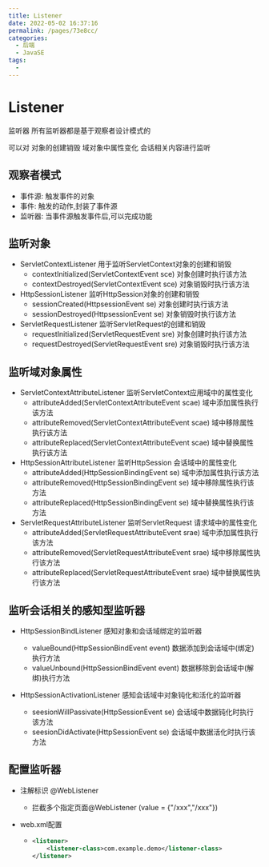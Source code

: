 ```yaml
---
title: Listener
date: 2022-05-02 16:37:16
permalink: /pages/73e8cc/
categories:
  - 后端
  - JavaSE
tags:
  - 
---
```

# Listener

监听器 所有监听器都是基于观察者设计模式的

可以对 对象的创建销毁 域对象中属性变化 会话相关内容进行监听

## 观察者模式

- 事件源: 触发事件的对象
- 事件: 触发的动作,封装了事件源
- 监听器: 当事件源触发事件后,可以完成功能



## 监听对象

- ServletContextListener   用于监听ServletContext对象的创建和销毁
  - contextInitialized(ServletContextEvent sce)  对象创建时执行该方法
  - contextDestroyed(ServletContextEvent sce)  对象销毁时执行该方法
- HttpSessionListener  监听HttpSession对象的创建和销毁
  - sessionCreated(HttpsessionEvent se) 对象创建时执行该方法
  - sessionDestroyed(HttpsessionEvent se) 对象销毁时执行该方法
- ServletRequestListener  监听ServletRequest的创建和销毁
  - requestInitialized(ServletRequestEvent sre) 对象创建时执行该方法
  - requestDestroyed(ServletRequestEvent sre) 对象销毁时执行该方法



## 监听域对象属性

- ServletContextAttributeListener 监听ServletContext应用域中的属性变化
  - attributeAdded(ServletContextAttributeEvent scae)  域中添加属性执行该方法
  - attributeRemoved(ServletContextAttributeEvent scae)  域中移除属性执行该方法
  - attributeReplaced(ServletContextAttributeEvent scae)  域中替换属性执行该方法
- HttpSessionAttributeListener  监听HttpSession 会话域中的属性变化
  - attributeAdded(HttpSessionBindingEvent se)  域中添加属性执行该方法
  - attributeRemoved(HttpSessionBindingEvent se)  域中移除属性执行该方法
  - attributeReplaced(HttpSessionBindingEvent se)  域中替换属性执行该方法
- ServletRequestAttributeListener  监听ServletRequest 请求域中的属性变化
  - attributeAdded(ServletRequestAttributeEvent srae)  域中添加属性执行该方法
  - attributeRemoved(ServletRequestAttributeEvent srae)  域中移除属性执行该方法
  - attributeReplaced(ServletRequestAttributeEvent srae)  域中替换属性执行该方法



## 监听会话相关的感知型监听器

- HttpSessionBindListener  感知对象和会话域绑定的监听器
  - valueBound(HttpSessionBindEvent event)  数据添加到会话域中(绑定)执行方法
  - valueUnbound(HttpSessionBindEvent event)  数据移除到会话域中(解绑)执行方法

- HttpSessionActivationListener  感知会话域中对象钝化和活化的监听器
  - seesionWillPassivate(HttpSessionEvent se)   会话域中数据钝化时执行该方法
  - seesionDidActivate(HttpSessionEvent se)   会话域中数据活化时执行该方法



## 配置监听器

- 注解标识 @WebListener  

  - 拦截多个指定页面@WebListener (value = {"/xxx","/xxx"})

- web.xml配置

  - ```xml
    <listener>
        <listener-class>com.example.demo</listener-class>
    </listener>
    ```



